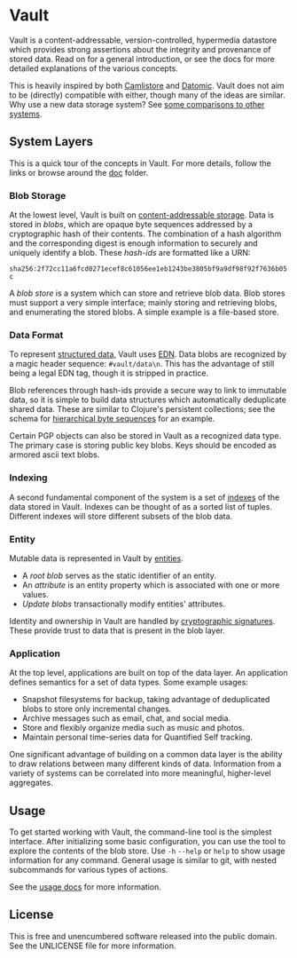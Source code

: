 Vault
=====

Vault is a content-addressable, version-controlled, hypermedia datastore which
provides strong assertions about the integrity and provenance of stored data.
Read on for a general introduction, or see the docs for more detailed
explanations of the various concepts.

This is heavily inspired by both [Camlistore](http://camlistore.org/) and
[Datomic](http://www.datomic.com/). Vault does not aim to be (directly)
compatible with either, though many of the ideas are similar. Why use a new data
storage system? See [some comparisons to other systems](doc/vs.md).

## System Layers

This is a quick tour of the concepts in Vault. For more details, follow the
links or browse around the [doc](doc/) folder.

### Blob Storage

At the lowest level, Vault is built on [content-addressable
storage](doc/blobs.md). Data is stored in _blobs_, which are opaque byte
sequences addressed by a cryptographic hash of their contents. The combination
of a hash algorithm and the corresponding digest is enough information to
securely and uniquely identify a blob. These _hash-ids_ are formatted like a
URN:

`sha256:2f72cc11a6fcd0271ecef8c61056ee1eb1243be3805bf9a9df98f92f7636b05c`

A _blob store_ is a system which can store and retrieve blob data. Blob stores
must support a very simple interface; mainly storing and retrieving blobs, and
enumerating the stored blobs. A simple example is a file-based store.

### Data Format

To represent [structured data](doc/data-structures.md), Vault uses
[EDN](https://github.com/edn-format/edn). Data blobs are recognized by a magic
header sequence: `#vault/data\n`. This has the advantage of still being a legal
EDN tag, though it is stripped in practice.

Blob references through hash-ids provide a secure way to link to immutable data,
so it is simple to build data structures which automatically deduplicate shared
data. These are similar to Clojure's persistent collections; see the schema for
[hierarchical byte sequences](doc/schema/bytes.edn) for an example.

Certain PGP objects can also be stored in Vault as a recognized data type. The
primary case is storing public key blobs. Keys should be encoded as armored
ascii text blobs.

### Indexing

A second fundamental component of the system is a set of
[indexes](doc/indexing.md) of the data stored in Vault. Indexes can be thought
of as a sorted list of tuples. Different indexes will store different subsets of
the blob data.

### Entity

Mutable data is represented in Vault by [entities](doc/entities.md).
- A _root blob_ serves as the static identifier of an entity.
- An _attribute_ is an entity property which is associated with one or more values.
- _Update blobs_ transactionally modify entities' attributes.

Identity and ownership in Vault are handled by [cryptographic
signatures](doc/signatures.md). These provide trust to data that is present in
the blob layer.

### Application

At the top level, applications are built on top of the data layer. An
application defines semantics for a set of data types. Some example usages:
- Snapshot filesystems for backup, taking advantage of deduplicated blobs to
  store only incremental changes.
- Archive messages such as email, chat, and social media.
- Store and flexibly organize media such as music and photos.
- Maintain personal time-series data for Quantified Self tracking.

One significant advantage of building on a common data layer is the ability to
draw relations between many different kinds of data. Information from a variety
of systems can be correlated into more meaningful, higher-level aggregates.

## Usage

To get started working with Vault, the command-line tool is the simplest
interface. After initializing some basic configuration, you can use the tool to
explore the contents of the blob store. Use `-h` `--help` or `help` to show
usage information for any command. General usage is similar to git, with nested
subcommands for various types of actions.

See the [usage docs](doc/tool.md) for more information.

## License

This is free and unencumbered software released into the public domain.
See the UNLICENSE file for more information.
